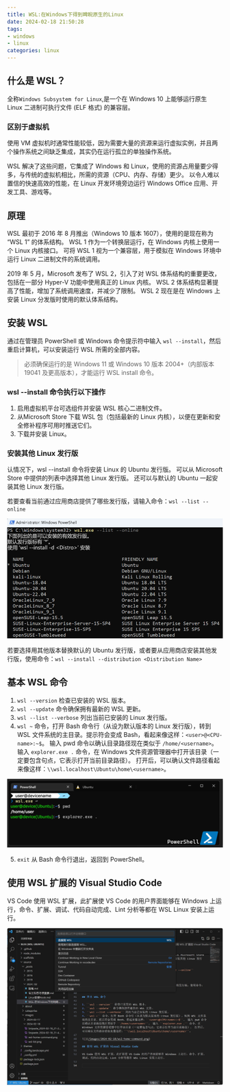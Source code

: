 ```yaml
---
title: WSL:在Windows下得到睥睨原生的Linux
date: 2024-02-18 21:50:28
tags:
- windows
- linux
categories: linux
---
```


## 什么是 WSL？
全称``Windows Subsystem for Linux``,是一个在 Windows 10 上能够运行原生 Linux 二进制可执行文件 (ELF 格式) 的兼容层。

### 区别于虚拟机
使用 VM 虚拟机时通常性能较低，因为需要大量的资源来运行虚拟实例，并且两个操作系统之间缺乏集成，其实仍在运行孤立的单独操作系统。

WSL 解决了这些问题，它集成了 Windows 和 Linux，使用的资源占用量要少得多，与传统的虚拟机相比，所需的资源（CPU、内存、存储）更少。 以令人难以置信的快速高效的性能，在 Linux 开发环境旁边运行 Windows Office 应用、开发工具、游戏等。

## 原理
WSL 最初于 2016 年 8 月推出（Windows 10 版本 1607），使用的是现在称为 “WSL 1” 的体系结构。 WSL 1 作为一个转换层运行，在 Windows 内核上使用一个 Linux 内核接口。 可将 WSL 1 视为一个兼容层，用于模拟在 Windows 环境中运行 Linux 二进制文件的系统调用。

2019 年 5 月，Microsoft 发布了 WSL 2，引入了对 WSL 体系结构的重要更改，包括在一部分 Hyper-V 功能中使用真正的 Linux 内核。 WSL 2 体系结构显著提高了性能，增加了系统调用速度，并减少了限制。 WSL 2 现在是在 Windows 上安装 Linux 分发版时使用的默认体系结构。

## 安装 WSL
通过在管理员 PowerShell 或 Windows 命令提示符中输入 ``wsl --install``，然后重启计算机，可以安装运行 WSL 所需的全部内容。

> 必须确保运行的是 Windows 11 或 Windows 10 版本 2004+（内部版本 19041 及更高版本），才能运行 WSL install 命令。

### wsl --install 命令执行以下操作

1. 启用虚拟机平台可选组件并安装 WSL 核心二进制文件。
2. 从Microsoft Store 下载 WSL 包（包括最新的 Linux 内核），以便在更新和安全修补程序可用时推送它们。
3. 下载并安装 Linux。

### 安装其他 Linux 发行版
认情况下，wsl --install 命令将安装 Linux 的 Ubuntu 发行版。 可以从 Microsoft Store 中提供的列表中选择其他 Linux 发行版。 还可以与默认的 Ubuntu 一起安装其他 Linux 发行版。

若要查看当前通过应用商店提供了哪些发行版，请输入命令：``wsl --list --online``

![](/images/2024-02-18/wsl-list.png)

若要选择用其他版本替换默认的 Ubuntu 发行版，或者要从应用商店安装其他发行版，使用命令：``wsl --install --distribution <Distribution Name>``

## 基本 WSL 命令

1. ``wsl --version`` 检查已安装的 WSL 版本。
2. ``wsl --update`` 命令确保拥有最新的 WSL 更新。
3. ``wsl --list --verbose`` 列出当前已安装的 Linux 发行版。
4. ``wsl ~`` 命令，打开 Bash 命令行（从设为默认版本的 Linux 发行版），转到 WSL 文件系统的主目录。提示符会变成 Bash，看起来像这样：``<user>@<CPU-name>:~$``。 输入 pwd 命令以确认目录路径现在类似于 ``/home/<username>``。 输入 ``explorer.exe .`` 命令，在 Windows 文件资源管理器中打开该目录（一定要包含句点，它表示打开当前目录路径）。 打开后，可以确认文件路径看起来像这样：``\\wsl.localhost\Ubuntu\home\<username>``。

![](/images/2024-02-18/wsl-home-command.png)

5. ``exit`` 从 Bash 命令行退出，返回到 PowerShell。

## 使用 WSL 扩展的 Visual Studio Code

VS Code 使用 WSL 扩展，此扩展使 VS Code 的用户界面能够在 Windows 上运行，命令、扩展、调试、代码自动完成、Lint 分析等都在 WSL Linux 安装上运行。 

![](/images/2024-02-18/Snipaste_2024-02-18_22-06-50.png)
